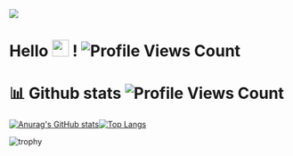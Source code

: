 <img src="https://discord.c99.nl/widget/theme-3/693885501916053575.png"/>

Hello <img src="https://raw.githubusercontent.com/MartinHeinz/MartinHeinz/master/wave.gif" width="30px"> ! <img src="https://komarev.com/ghpvc/?username=E-gypt" alt="Profile Views Count">
=============


 
 
📊 Github stats <img src="https://komarev.com/ghpvc/?username=E-gypt" alt="Profile Views Count"> 
=============

[![Anurag's GitHub stats](https://github-readme-stats.vercel.app/api?username=E-gypt&show_icons=true&theme=dark)](https://github.com/anuraghazra/github-readme-stats)[![Top Langs](https://github-readme-stats.vercel.app/api/top-langs/?username=E-gypt&layout=compact)](https://github.com/anuraghazra/github-readme-stats)


![trophy](https://github-profile-trophy.vercel.app/?username=E-gypt&theme=juicyfresh&no-bg=true&no-frame=true&column=7&")
 

